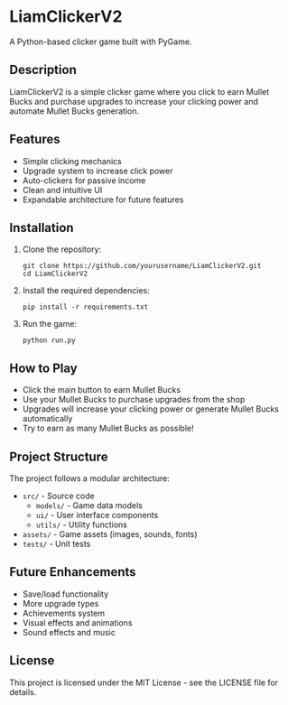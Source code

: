 # LiamClickerV2

A Python-based clicker game built with PyGame.

## Description

LiamClickerV2 is a simple clicker game where you click to earn Mullet Bucks and purchase upgrades to increase your clicking power and automate Mullet Bucks generation.

## Features

- Simple clicking mechanics
- Upgrade system to increase click power
- Auto-clickers for passive income
- Clean and intuitive UI
- Expandable architecture for future features

## Installation

1. Clone the repository:
   ```
   git clone https://github.com/yourusername/LiamClickerV2.git
   cd LiamClickerV2
   ```

2. Install the required dependencies:
   ```
   pip install -r requirements.txt
   ```

3. Run the game:
   ```
   python run.py
   ```

## How to Play

- Click the main button to earn Mullet Bucks
- Use your Mullet Bucks to purchase upgrades from the shop
- Upgrades will increase your clicking power or generate Mullet Bucks automatically
- Try to earn as many Mullet Bucks as possible!

## Project Structure

The project follows a modular architecture:

- `src/` - Source code
  - `models/` - Game data models
  - `ui/` - User interface components
  - `utils/` - Utility functions
- `assets/` - Game assets (images, sounds, fonts)
- `tests/` - Unit tests

## Future Enhancements

- Save/load functionality
- More upgrade types
- Achievements system
- Visual effects and animations
- Sound effects and music

## License

This project is licensed under the MIT License - see the LICENSE file for details.